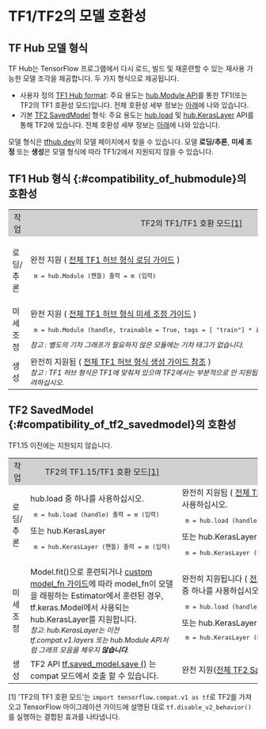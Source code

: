 <!--* freshness: { owner: 'maringeo' reviewed: '2020-09-14' review_interval: '3 months' } *-->

# TF1/TF2의 모델 호환성

## TF Hub 모델 형식

TF Hub는 TensorFlow 프로그램에서 다시 로드, 빌드 및 재훈련할 수 있는 재사용 가능한 모델 조각을 제공합니다. 두 가지 형식으로 제공됩니다.

- 사용자 정의 [TF1 Hub format](https://www.tensorflow.org/hub/tf1_hub_module): 주요 용도는 [hub.Module API](https://www.tensorflow.org/hub/api_docs/python/hub/Module)를 통한 TF1(또는 TF2의 TF1 호환성 모드)입니다. 전체 호환성 세부 정보는 [아래](#compatibility_of_hubmodule)에 나와 있습니다.
- 기본 [TF2 SavedModel](https://www.tensorflow.org/hub/tf2_saved_model) 형식: 주요 용도는 [hub.load](https://www.tensorflow.org/hub/api_docs/python/hub/load) 및 [hub.KerasLayer](https://www.tensorflow.org/hub/api_docs/python/hub/KerasLayer) API를 통해 TF2에 있습니다. 전체 호환성 세부 정보는 [아래](#compatibility_of_tf2_savedmodel)에 나와 있습니다.

모델 형식은 [tfhub.dev](https://tfhub.dev)의 모델 페이지에서 찾을 수 있습니다. 모델 **로딩/추론**, **미세 조정** 또는 **생성**은 모델 형식에 따라 TF1/2에서 지원되지 않을 수 있습니다.

## TF1 Hub 형식 {:#compatibility_of_hubmodule}의 호환성

<table style="width: 100%;">
  <tr style="text-align: center">
    <col style="width: 20%">
    <col style="width: 40%">
    <col style="width: 40%">
    <td style="text-align: center; background-color: #D0D0D0">작업</td>
    <td style="text-align: center; background-color: #D0D0D0">TF2의 TF1/TF1 호환 모드<a href="#compatfootnote">[1]</a>
</td>
    <td style="text-align: center; background-color: #D0D0D0">TF2</td>
  </tr>
  <tr>
    <td>로딩/추론</td>
    <td>완전 지원 ( <a href="https://www.tensorflow.org/hub/tf1_hub_module#using_a_module">전체 TF1 허브 형식 로딩 가이드</a> ) <pre style="font-size: 12px;" lang="python"> m = hub.Module (핸들) 출력 = m (입력) </pre>
</td>
    <td>hub.load 중 하나를 사용하는 것이 좋습니다. <pre style="font-size: 12px;" lang="python"> m = hub.load (handle) 출력 = m.signatures [ "sig"] (입력) </pre> 또는 hub.KerasLayer <pre style="font-size: 12px;" lang="python"> m = hub.KerasLayer (handle, signature = "sig") 출력 = m (입력) </pre>
</td>
  </tr>
  <tr>
    <td>미세 조정</td>
    <td>완전 지원 ( <a href="https://www.tensorflow.org/hub/tf1_hub_module#for_consumers">전체 TF1 허브 형식 미세 조정 가이드</a> ) <pre style="font-size: 12px;" lang="python"> m = hub.Module (handle, trainable = True, tags = [ "train"] * is_training) 출력 = m (입력) </pre>
<div style="font-style: italic; font-size: 14px"> 참고 : 별도의 기차 그래프가 필요하지 않은 모듈에는 기차 태그가 없습니다. </div>
</td>
    <td style="text-align: center">지원되지 않음</td>
  </tr>
  <tr>
    <td>생성</td>
    <td>완전히 지원됨 ( <a href="https://www.tensorflow.org/hub/tf1_hub_module#general_approach">전체 TF1 허브 형식 생성 가이드 참조</a> ) <br><div style="font-style: italic; font-size: 14px"> 참고 : TF1 허브 형식은 TF1에 맞춰져 있으며 TF2에서는 부분적으로 만 지원됩니다. TF2 저장된 모델 생성을 고려하십시오. </div>
</td>
    <td style="text-align: center">미지원</td>
  </tr>
</table>

## TF2 SavedModel {:#compatibility_of_tf2_savedmodel}의 호환성

TF1.15 이전에는 지원되지 않습니다.

<table style="width: 100%;">
  <tr style="text-align: center">
    <col style="width: 20%">
    <col style="width: 40%">
    <col style="width: 40%">
    <td style="text-align: center; background-color: #D0D0D0">작업</td>
    <td style="text-align: center; background-color: #D0D0D0">TF2의 TF1.15/TF1 호환 모드<a href="#compatfootnote">[1]</a>
</td>
    <td style="text-align: center; background-color: #D0D0D0">TF2</td>
  </tr>
  <tr>
    <td>로딩/추론</td>
    <td>hub.load 중 하나를 사용하십시오. <pre style="font-size: 12px;" lang="python"> m = hub.load (handle) 출력 = m (입력) </pre> 또는 hub.KerasLayer <pre style="font-size: 12px;" lang="python"> m = hub.KerasLayer (핸들) 출력 = m (입력) </pre>
</td>
    <td>완전히 지원됨 ( <a href="https://www.tensorflow.org/hub/tf2_saved_model#using_savedmodels_from_tf_hub">전체 TF2 저장된 모델 로딩 가이드</a> ). hub.load 중 하나를 사용하십시오. <pre style="font-size: 12px;" lang="python"> m = hub.load (handle) 출력 = m (입력) </pre> 또는 hub.KerasLayer <pre style="font-size: 12px;" lang="python"> m = hub.KerasLayer (핸들) 출력 = m (입력) </pre>
</td>
  </tr>
  <tr>
    <td>미세 조정</td>
    <td>Model.fit()으로 훈련되거나 <a href="https://www.tensorflow.org/guide/migrate#using_a_custom_model_fn">custom model_fn 가이드</a>에 따라 model_fn이 모델을 래핑하는 Estimator에서 훈련된 경우, tf.keras.Model에서 사용되는 hub.KerasLayer를 지원합니다.<br><div style="font-style: italic; font-size: 14px;">참고: hub.KerasLayer는 이전 tf.compat.v1.layers 또는 hub.Module API처럼 그래프 모음을 채우지 <span style="font-weight: bold;">않습니다</span>.</div>
</td>
    <td>완전히 지원됩니다 ( <a href="https://www.tensorflow.org/hub/tf2_saved_model#for_savedmodel_consumers">전체 TF2 저장된 모델 미세 조정 가이드</a> ). hub.load 중 하나를 사용하십시오. <pre style="font-size: 12px;" lang="python"> m = hub.load (handle) 출력 = m (inputs, training = is_training) </pre> 또는 hub.KerasLayer : <pre style="font-size: 12px;" lang="python"> m = hub.KerasLayer (handle, trainable = True) outputs = m (inputs) </pre>
</td>
  </tr>
  <tr>
    <td>생성</td>
    <td>TF2 API <a href="https://www.tensorflow.org/api_docs/python/tf/saved_model/save">tf.saved_model.save ()</a> 는 compat 모드에서 호출 할 수 있습니다.</td>
   <td>완전 지원(<a href="https://www.tensorflow.org/hub/tf2_saved_model#creating_savedmodels_for_tf_hub">전체 TF2 SavedModel 생성 가이드</a> 참조)</td>
  </tr>
</table>

<p id="compatfootnote">[1] 'TF2의 TF1 호환 모드'는 <code>import tensorflow.compat.v1 as tf</code>로 TF2를 가져오고 <a>TensorFlow 마이그레이션 가이드</a>에 설명된 대로 <code>tf.disable_v2_behavior()</code>를 실행하는 결합된 효과를 나타냅니다.</p>
